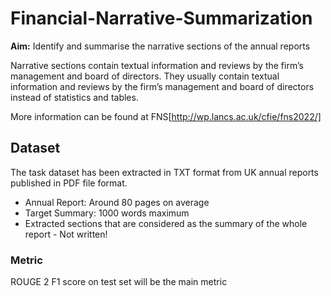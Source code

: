 # Financial-Narrative-Summarization

**Aim:** Identify and summarise the narrative sections of the annual reports

Narrative sections contain textual information and reviews by the firm’s management and board of directors. They usually contain textual information and reviews by the firm’s management and board of directors instead of statistics and tables. 

More information can be found at FNS[http://wp.lancs.ac.uk/cfie/fns2022/]

## Dataset
The task dataset has been extracted in TXT format from UK annual reports published in PDF file format.

-   Annual Report: Around 80 pages on average
-   Target Summary: 1000 words maximum
-   Extracted sections that are considered as the summary of the whole report - Not written!

### Metric
ROUGE 2 F1 score on test set will be the main metric 
